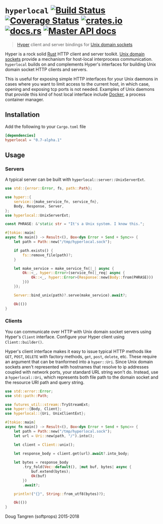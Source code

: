 # `hyperlocal` [![Build Status](https://travis-ci.org/softprops/hyperlocal.svg?branch=master)](https://travis-ci.org/softprops/hyperlocal) [![Coverage Status](https://coveralls.io/repos/github/softprops/hyperlocal/badge.svg)](https://coveralls.io/github/softprops/hyperlocal) [![crates.io](https://img.shields.io/crates/v/hyperlocal.svg)](https://crates.io/crates/hyperlocal) [![docs.rs](https://docs.rs/hyperlocal/badge.svg)](https://docs.rs/hyperlocal) [![Master API docs](https://img.shields.io/badge/docs-master-green.svg)](https://softprops.github.io/hyperlocal)

> [Hyper](https://github.com/hyperium/hyper) client and server bindings for [Unix domain sockets](https://github.com/tokio-rs/tokio/tree/master/tokio-net/src/uds/)

Hyper is a rock solid [Rust](https://www.rust-lang.org/) HTTP client and server toolkit.
[Unix domain sockets](https://en.wikipedia.org/wiki/Unix_domain_socket) provide a mechanism
for host-local interprocess communication. `hyperlocal` builds on and complements Hyper's
interfaces for building Unix domain socket HTTP clients and servers.

This is useful for exposing simple HTTP interfaces for your Unix daemons in cases where you
want to limit access to the current host, in which case, opening and exposing tcp ports is
not needed. Examples of Unix daemons that provide this kind of host local interface include
[Docker](https://docs.docker.com/engine/misc/), a process container manager.


## Installation

Add the following to your `Cargo.toml` file

```toml
[dependencies]
hyperlocal = "0.7-alpha.1"
```

## Usage

### Servers

A typical server can be built with `hyperlocal::server::UnixServerExt`.

```rust
use std::{error::Error, fs, path::Path};

use hyper::{
    service::{make_service_fn, service_fn},
    Body, Response, Server,
};
use hyperlocal::UnixServerExt;

const PHRASE: &'static str = "It's a Unix system. I know this.";

#[tokio::main]
async fn main() -> Result<(), Box<dyn Error + Send + Sync>> {
    let path = Path::new("/tmp/hyperlocal.sock");

    if path.exists() {
        fs::remove_file(path)?;
    }

    let make_service = make_service_fn(|_| async {
        Ok::<_, hyper::Error>(service_fn(|_req| async {
            Ok::<_, hyper::Error>(Response::new(Body::from(PHRASE)))
        }))
    });

    Server::bind_unix(path)?.serve(make_service).await?;

    Ok(())
}
```

### Clients

You can communicate over HTTP with Unix domain socket servers using Hyper's `Client` interface.
Configure your Hyper client using `Client::builder()`.

Hyper's client interface makes it easy to issue typical HTTP methods like `GET`, `POST`, `DELETE` with factory
methods, `get`, `post`, `delete`, etc. These require an argument that can be tranformed into a `hyper::Uri`.
Since Unix domain sockets aren't represented with hostnames that resolve to ip addresses coupled with network ports,
your standard URL string won't do. Instead, use a `hyperlocal::Uri`, which represents both file path to the domain
socket and the resource URI path and query string.

```rust
use std::error::Error;
use std::path::Path;

use futures_util::stream::TryStreamExt;
use hyper::{Body, Client};
use hyperlocal::{Uri, UnixClientExt};

#[tokio::main]
async fn main() -> Result<(), Box<dyn Error + Send + Sync>> {
    let path = Path::new("/tmp/hyperlocal.sock");
    let url = Uri::new(path, "/").into();

    let client = Client::unix();

    let response_body = client.get(url).await?.into_body;
    
    let bytes = response_body
        .try_fold(Vec::default(), |mut buf, bytes| async {
            buf.extend(bytes);
            Ok(buf)
        })
        .await?;

    println!("{}", String::from_utf8(bytes)?);

    Ok(())
}
```

Doug Tangren (softprops) 2015-2018
